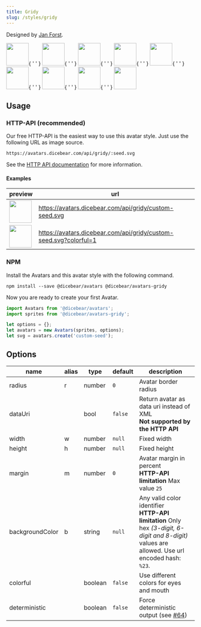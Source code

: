 ```yaml
---
title: Gridy
slug: /styles/gridy
---
```


Designed by [Jan Forst](https://github.com/darosh/gridy-avatars).

<p>
    <img src="https://avatars.dicebear.com/api/gridy/Sean%20Moore.svg" width="60" />{ ' ' }
    <img src="https://avatars.dicebear.com/api/gridy/Lionel%20Quinn.svg" width="60" />{ ' ' }
    <img src="https://avatars.dicebear.com/api/gridy/Lydia%20Ellis.svg" width="60" />{ ' ' }
    <img src="https://avatars.dicebear.com/api/gridy/Bryan%20Phelps.svg" width="60" />{ ' ' }
    <img src="https://avatars.dicebear.com/api/gridy/Ronald%20Frank.svg" width="60" />{ ' ' }
    <img src="https://avatars.dicebear.com/api/gridy/Annette%20Klein.svg" width="60" />{ ' ' }
    <img src="https://avatars.dicebear.com/api/gridy/Brent%20Hill.svg" width="60" />{ ' ' }
    <img src="https://avatars.dicebear.com/api/gridy/Stanley%20Newman.svg" width="60" />{ ' ' }
    <img src="https://avatars.dicebear.com/api/gridy/Grace%20Singleton.svg" width="60" />
</p>

## Usage

### HTTP-API (recommended)

Our free HTTP-API is the easiest way to use this avatar style. Just use the following URL as image source.

    https://avatars.dicebear.com/api/gridy/:seed.svg

See the [HTTP API documentation](/docs/http-api) for more information.

#### Examples

| preview                                                                                    | url                                                               |
| ------------------------------------------------------------------------------------------ | ----------------------------------------------------------------- |
| <img src="https://avatars.dicebear.com/api/gridy/custom-seed.svg" width="60" />            | https://avatars.dicebear.com/api/gridy/custom-seed.svg            |
| <img src="https://avatars.dicebear.com/api/gridy/custom-seed.svg?colorful=1" width="60" /> | https://avatars.dicebear.com/api/gridy/custom-seed.svg?colorful=1 |

### NPM

Install the Avatars and this avatar style with the following command.

    npm install --save @dicebear/avatars @dicebear/avatars-gridy

Now you are ready to create your first Avatar.

```js
import Avatars from '@dicebear/avatars';
import sprites from '@dicebear/avatars-gridy';

let options = {};
let avatars = new Avatars(sprites, options);
let svg = avatars.create('custom-seed');
```

## Options

| name            | alias | type    | default | description                                                                                                                                         |
| --------------- | ----- | ------- | ------- | --------------------------------------------------------------------------------------------------------------------------------------------------- |
| radius          | r     | number  | `0`     | Avatar border radius                                                                                                                                |
| dataUri         |       | bool    | `false` | Return avatar as data uri instead of XML <br /> **Not supported by the HTTP API**                                                                   |
| width           | w     | number  | `null`  | Fixed width                                                                                                                                         |
| height          | h     | number  | `null`  | Fixed height                                                                                                                                        |
| margin          | m     | number  | `0`     | Avatar margin in percent<br /> **HTTP-API limitation** Max value `25`                                                                               |
| backgroundColor | b     | string  | `null`  | Any valid color identifier<br /> **HTTP-API limitation** Only hex _(3-digit, 6-digit and 8-digit)_ values are allowed. Use url encoded hash: `%23`. |
| colorful        |       | boolean | `false` | Use different colors for eyes and mouth                                                                                                             |
| deterministic   |       | boolean | `false` | Force deterministic output (see [#64](https://github.com/DiceBear/avatars/issues/64))                                                               |
